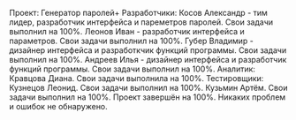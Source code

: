 Проект: Генератор паролей+
Разработчики:
Косов Александр - тим лидер, разработчик интерфейса и пареметров паролей. Свои задачи выполнил на 100%.
Леонов Иван - разработчик интерфейса и параметров. Свои задачи выполнил на 100%.
Губер Владимир - дизайнер интерфейса и разработкчик функций программы. Свои задачи выполнил на 100%.
Андреев Илья - дизайнер интерфейса и разработчик функций программы. Свои задачи выполнил на 100%.
Аналитик: Кравцова Диана. Свои задачи выполнила на 100%.
Тестировщики: 
Кузнецов Леонид. Свои задачи выполнил на 100%.
Кузьмин Артём. Свои задачи выполнил на 100%.
Проект завершён на 100%. Никаких проблем и ошибок не обнаружено.
